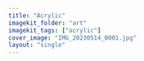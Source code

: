 ```yaml
---
title: "Acrylic"
imagekit_folder: "art"
imagekit_tags: ["acrylic"]
cover_image: "IMG_20230514_0001.jpg"
layout: "single"
---
```


